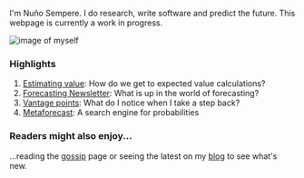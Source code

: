 I'm Nu&#xF1;o Sempere. I do research, write software and predict the future. This webpage is currently a work in progress.

<img src="https://i.imgur.com/rvwA0Wr.jpg" alt="image of myself" class="img-frontpage-center"> 

### Highlights

1. [Estimating value](https://forum.effectivealtruism.org/s/AbrRsXM2PrCrPShuZ): How do we get to expected value calculations?
2. [Forecasting Newsletter](https://forecasting.substack.com/): What is up in the world of forecasting?
3. [Vantage points](https://forum.effectivealtruism.org/s/XbCaYR3QfDaeuJ4By): What do I notice when I take a step back?
4. [Metaforecast](https://metaforecast.org/): A search engine for probabilities

### Readers might also enjoy...

...reading the [gossip](/gossip) page or seeing the latest on my [blog](https://nunosempere.com/blog/) to see what's new.

